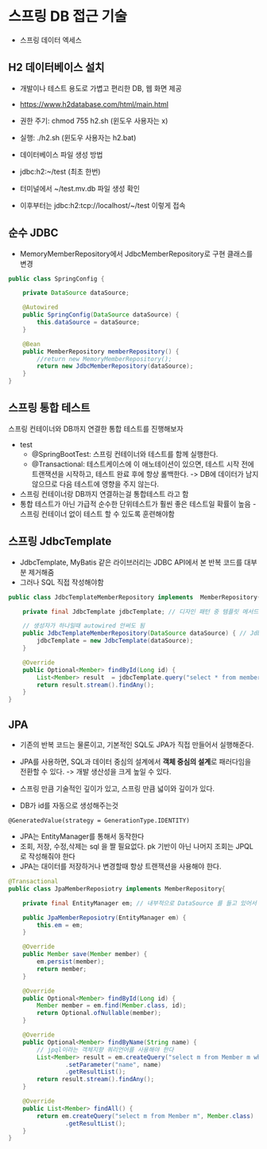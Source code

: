 # 스프링 DB 접근 기술

- 스프링 데이터 엑세스

## H2 데이터베이스 설치
- 개발이나 테스트 용도로 가볍고 편리한 DB, 웹 화면 제공
- https://www.h2database.com/html/main.html

- 권한 주기: chmod 755 h2.sh (윈도우 사용자는 x)
- 실행: ./h2.sh (윈도우 사용자는 h2.bat)

- 데이터베이스 파일 생성 방법
- jdbc:h2:~/test (최초 한번)
- 터미널에서 ~/test.mv.db 파일 생성 확인
- 이후부터는 jdbc:h2:tcp://localhost/~/test 이렇게 접속

## 순수 JDBC
- MemoryMemberRepository에서 JdbcMemberRepository로 구현 클래스를 변경

```java
public class SpringConfig {

    private DataSource dataSource;

    @Autowired
    public SpringConfig(DataSource dataSource) {
        this.dataSource = dataSource;
    }

    @Bean
    public MemberRepository memberRepository() {
        //return new MemoryMemberRepository();
        return new JdbcMemberRepository(dataSource);
    }
}
```

## 스프링 통합 테스트
스프링 컨테이너와 DB까지 연결한 통합 테스트를 진행해보자

- test
  - @SpringBootTest: 스프링 컨테이너와 테스트를 함께 실행한다.
  - @Transactional: 테스트케이스에 이 애노테이션이 있으면, 테스트 시작 전에 트랜잭션을 시작하고, 테스트 완료 후에 항상 롤백한다. -> DB에 데이터가 남지 않으므로 다음 테스트에 영향을 주지 않는다.
- 스프링 컨테이너랑 DB까지 연결하는걸 통합테스트 라고 함
- 통합 테스트가 아닌 가급적 순수한 단위테스트가 훨씬 좋은 테스트일 확률이 높음 - 스프링 컨테이너 없이 테스트 할 수 있도록 훈련해야함


## 스프링 JdbcTemplate

- JdbcTemplate, MyBatis 같은 라이브러리는 JDBC API에서 본 반복 코드를 대부분 제거해줌
- 그러나 SQL 직접 작성해야함

```java
public class JdbcTemplateMemberRepository implements  MemberRepository{

    private final JdbcTemplate jdbcTemplate; // 디자인 패턴 중 템플릿 메서드 패턴, 콜백 사용

    // 생성자가 하나일때 autowired 안써도 됨
    public JdbcTemplateMemberRepository(DataSource dataSource) { // JdbcTemplate 주입 불가 대신 데이터소스
        jdbcTemplate = new JdbcTemplate(dataSource);
    }

    @Override
    public Optional<Member> findById(Long id) {
        List<Member> result  = jdbcTemplate.query("select * from member where id = ?", memberRowMapper(), id);
        return result.stream().findAny();
    }
}
```

## JPA
- 기존의 반복 코드는 물론이고, 기본적인 SQL도 JPA가 직접 만들어서 실행해준다.
- JPA를 사용하면, SQL과 데이터 중심의 설계에서 **객체 중심의 설계**로 패러다임을 전환할 수 있다. -> 개발 생산성을 크게 높일 수 있다.
- 스프링 만큼 기술적인 깊이가 있고, 스프링 만큼 넓이와 깊이가 있다.


- DB가 id를 자동으로 생성해주는것

```
@GeneratedValue(strategy = GenerationType.IDENTITY)
```
- JPA는 EntityManager를 통해서 동작한다
- 조회, 저장, 수정,삭제는 sql 을 짤 필요없다. pk 기반이 아닌 나머지 조회는 JPQL로 작성해줘야 한다
- JPA는 대이터를 저장하거나 변경할때 항상 트랜잭션을 사용해야 한다. 
```java
@Transactional
public class JpaMemberReposiotry implements MemberRepository{

    private final EntityManager em; // 내부적으로 DataSource 를 들고 있어서 DB랑 통신할 수 있다

    public JpaMemberReposiotry(EntityManager em) {
        this.em = em;
    }

    @Override
    public Member save(Member member) {
        em.persist(member);
        return member;
    }

    @Override
    public Optional<Member> findById(Long id) {
        Member member = em.find(Member.class, id);
        return Optional.ofNullable(member);
    }

    @Override
    public Optional<Member> findByName(String name) {
        // jpql이라는 객체지향 쿼리언어를 사용해야 한다
        List<Member> result = em.createQuery("select m from Member m where m.name = :name", Member.class)
                .setParameter("name", name)
                .getResultList();
        return result.stream().findAny();
    }

    @Override
    public List<Member> findAll() {
        return em.createQuery("select m from Member m", Member.class)
                .getResultList();
    }
}
```